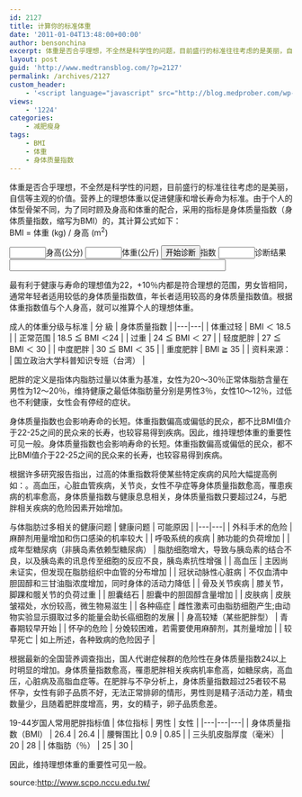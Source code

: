 ```yaml
---
id: 2127
title: 计算你的标准体重
date: '2011-01-04T13:48:00+00:00'
author: bensonchina
excerpt: 体重是否合乎理想，不全然是科学性的问题，目前盛行的标准往往考虑的是美丽，自信等主观的价值。营养上的理想体重以促进健康和增长寿命为标准。
layout: post
guid: 'http://www.medtransblog.com/?p=2127'
permalink: /archives/2127
custom_header:
    - '<script language="javascript" src="http://blog.medprober.com/wp-includes/js/mycustom/computeform.js">'
views:
    - '1224'
categories:
    - 减肥瘦身
tags:
    - BMI
    - 体重
    - 身体质量指数
---
```


体重是否合乎理想，不全然是科学性的问题，目前盛行的标准往往考虑的是美丽，自信等主观的价值。营养上的理想体重以促进健康和增长寿命为标准。由于个人的体型骨架不同，为了同时顾及身高和体重的配合，采用的指标是身体质量指数（身体质量指数，缩写为BMI）的，其计算公式如下：  
BMI = 体重 (kg) / 身高 (m<sup>2</sup>)

<form method="post"><input name="height" size="5" type="text"></input>身高(公分) <input name="weight" size="5" type="text"></input>体重(公斤)  
<input onclick="computeform(this.form)" type="button" value="开始诊断"></input>指数 <input name="bmi" size="5" type="text"></input>诊断结果 <input name="my_comment" size="45" type="text"></input>

</form>最有利于健康与寿命的理想值为22，+10％内都是符合理想的范围，男女皆相同，通常年轻者适用较低的身体质量指数值，年长者适用较高的身体质量指数值。根据体重指数值与个人身高，就可以推算个人的理想体重。

成人的体重分级与标准
| 分 級 | 身体质量指数 |
|---|---|
| 体重过轻 | BMI ＜ 18.5 |
| 正常范围 | 18.5 ≦ BMI ＜24 |
| 过重 | 24 ≦ BMI ＜ 27 |
| 轻度肥胖 | 27 ≦ BMI ＜ 30 |
| 中度肥胖 | 30 ≦ BMI ＜ 35 |
| 重度肥胖 | BMI ≧ 35 |
| 资料来源： | 国立政治大学科普知识专班（台湾） |

肥胖的定义是指体内脂肪过量以体重为基准，女性为20〜30％正常体脂肪含量在男性为12〜20％，维持健康之最低体脂肪量分别是男性3％，女性10〜12％，过低也不利健康，女性会有停经的症状。

身体质量指数也会影响寿命的长短。体重指数偏高或偏低的民众，都不比BMI值介于22-25之间的民众来的长寿，也较容易得到疾病。因此，维持理想体重的重要性可见一般。身体质量指数也会影响寿命的长短。体重指数偏高或偏低的民众，都不比BMI值介于22-25之间的民众来的长寿，也较容易得到疾病。

根据许多研究报告指出，过高的体重指数将使某些特定疾病的风险大幅提高例如：。高血压，心脏血管疾病，关节炎，女性不孕症等身体质量指数愈高，罹患疾病的机率愈高，身体质量指数与健康息息相关，身体质量指数只要超过24，与肥胖相关疾病的危险因素开始增加。

与体脂肪过多相关的健康问题
| 健康问题 | 可能原因 |
|---|---|
| 外科手术的危险 | 麻醉剂用量增加和伤口感染的机率较大 |
| 呼吸系统的疾病 | 肺功能的负荷增加 |
| 成年型糖尿病（非胰岛素依赖型糖尿病） | 脂肪细胞增大，导致与胰岛素的结合不良，以及胰岛素的讯息传至细胞的反应不良，胰岛素抗性增强 |
| 高血压 | 主因尚未证实，但发现在脂肪组织中血管的分布增加 |
| 冠状动脉性心脏病 | 不仅血清中胆固醇和三甘油脂浓度增加，同时身体的活动力降低 |
| 骨及关节疾病 | 膝关节，脚踝和髋关节的负荷过重 |
| 胆囊结石 | 胆囊中的胆固醇含量增加 |
| 皮肤病 | 皮肤皱褶处，水份较高，微生物易滋生 |
| 各种癌症 | 雌性激素可由脂肪细胞产生;由动物实验显示摄取过多的能量会助长癌细胞的发展 |
| 身高较矮（某些肥胖型） | 青春期较早开始 |
| 怀孕的危险 | 分娩较困难，若需要使用麻醉剂，其剂量增加 |
| 较早死亡 | 如上所述，各种致病的危险因子 |

根据最新的全国营养调查指出，国人代谢症候群的危险性在身体质量指数24以上时明显的增加。身体质量指数愈高，罹患肥胖相关疾病机率愈高，如糖尿病，高血压，心脏病及高脂血症等。在肥胖与不孕分析上，身体质量指数超过25者较不易怀孕，女性有卵子品质不好，无法正常排卵的情形，男性则是精子活动力差，精虫数量少，且随着肥胖度增高，男，女的精子，卵子品质愈差。

19-44岁国人常用肥胖指标值
| 体位指标 | 男性 | 女性 |
|---|---|---|
| 身体质量指数（BMI） | 26.4 | 26.4 |
| 腰臀围比 | 0.9 | 0.85 |
| 三头肌皮脂厚度（毫米） | 20 | 28 |
| 体脂肪（％） | 25 | 30 |

因此，维持理想体重的重要性可见一般。

source:http://www.scpo.nccu.edu.tw/